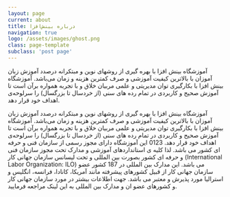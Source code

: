 ```yaml
---
layout: page
current: about
title: درباره بینش‌افزا
navigation: true
logo: /assets/images/ghost.png
class: page-template
subclass: 'post page'
---
```


آموزشگاه بینش افزا با بهره گیری از روشهای نوین و مبتکرانه درصدد آموزش زبان آموزان با بالاترین کیفیت آموزشی و صرف کمترین هزینه و زمان می‌باشد.
آموزشگاه بینش افزا با بکارگیری توان مدیریتی و علمی مربیان خلاق و با تجربه همواره برآن است تا آموزش صحیح و کاربردی در تمام رده های سنی (از خردسال تا بزرگسال) را سرلوحه‌ی اهداف خود قرار دهد.

آموزشگاه بینش افزا با بهره گیری از روشهای نوین و مبتکرانه درصدد آموزش زبان آموزان با بالاترین کیفیت آموزشی و صرف کمترین هزینه و زمان می‌باشد.
آموزشگاه بینش افزا با بکارگیری توان مدیریتی و علمی مربیان خلاق و با تجربه همواره برآن است تا آموزش صحیح و کاربردی در تمام رده های سنی (از خردسال تا بزرگسال) را سرلوحه‌ی اهداف خود قرار دهد.
0123
این آموزشگاه دارای مجوز رسمی از سازمان فنی و حرفه ای کشور می باشد. لذا کلیه ی استانداردهای آموزشی و مدارک تحت مجوز سازمان فنی و حرفه ای کشور بصورت بین المللی و تحت لیسانس سازمان جهانی کار (International Labor Organization: ILO) می باشد. این مدارک بین المللی در 187 کشور عضو سازمان جهانی کار از قبیل کشورهای پیشرفته مانند آمریکا، کانادا، فرانسه، انگلیس و استرالیا مورد پذیرش و معتبر می باشد. جهت اطلاعات بیشتر در مورد سازمان جهانی کار و کشورهای عضو ان و مدارک بین المللی به این لینک مراجعه فرمایید.